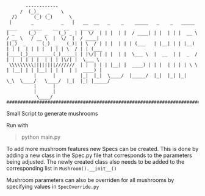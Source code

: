 ```
       ------------
     /  (_)_   _    \
  /)      (_) (_)      \
 |       _          _   |   __  __   _    _    _____   _    _   _____     ____     ____    __  __    _____
| _     (_)   _    (_) _ | |  \/  | | |  | |  / ____| | |  | | |  __ \   / __ \   / __ \  |  \/  |  / ____|
|(_)  _      (_)  _   (_)| | \  / | | |  | | | (___   | |__| | | |__) | | |  | | | |  | | | \  / | | (___
|____(_)_________(_)_____| | |\/| | | |  | |  \___ \  |  __  | |  _  /  | |  | | | |  | | | |\/| |  \___ \
 \\\\\\\\\||||||||///////  | |  | | | |__| |  ____) | | |  | | | | \ \  | |__| | | |__| | | |  | |  ____) |
          |      |         |_|  |_|  \____/  |_____/  |_|  |_| |_|  \_\  \____/   \____/  |_|  |_| |_____/
          |      |
          |      |
           \____/
#########################################################################################################
```

Small Script to generate mushrooms

Run with

> python main.py

To add more mushroom features new Specs can be created. This is done by adding a new class in the Spec.py file that corresponds to the parameters being adjusted. The newly created class also needs to be added to the corresponding list in `Mushroom().__init__()`

Mushroom parameters can also be overriden for all mushrooms by specifying values in `SpecOverride.py`
